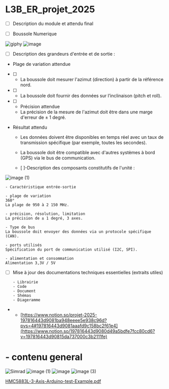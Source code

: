 # L3B_ER_projet_2025
- [ ] Description du module et attendu final
- [ ] Boussole Numerique


![giphy](https://github.com/user-attachments/assets/ea8b82f7-b06d-4fa1-941a-0d6f28ae3bde)  ![image](https://github.com/user-attachments/assets/73772ac3-c29a-4dd1-940a-bab488e4cb58)   



- [ ] Description des grandeurs d'entrée et de sortie :

- Plage de variation attendue
- [ ] - La boussole doit mesurer l'azimut (direction) à partir de la référence nord.
- [ ] - La boussole doit fournir des données sur l’inclinaison (pitch et roll).

- [ ] - Précision attendue
  - La précision de la mesure de l'azimut doit être dans une marge d'erreur de ± 1 degré.
 
- Résultat attendu

  - Les données doivent être disponibles en temps réel avec un taux de transmission spécifique (par exemple, toutes les secondes).

  - La boussole doit être compatible avec d'autres systèmes à bord (GPS) via le bus de communication.
      

  - [ ]-Description des composants constitutifs de l'unité :

![image (1)](https://github.com/user-attachments/assets/581d49aa-7957-4e9b-ab17-d8e5a4e88368) 

    - Caractéristique entrée-sortie 
    
    - plage de variation 
    360°
    La plage de 950 à 2 150 MHz.
    
    - précision, résolution, limitation 
    La précision de ± 1 degré, 3 axes.
    
    - Type de bus 
    La boussole doit envoyer des données via un protocole spécifique (CAN).
    
    - ports utilisés 
    Spécification du port de communication utilisé (I2C, SPI).
  
    - alimentation et consommation 
    Alimentation 3,3V / 5V
    
- [ ] Mise à jour des documentations techniques essentielles (extraits utiles)
      
      - Librairie
      - Code 
      - Document
      - Shémas
      - Diageramme
      
- - [https://www.notion.so/projet-2025-197816443d9081ba948eeee5e938c96d?pvs=4#197816443d9081aaafd9c158bc2f61e4](https://www.notion.so/197816443d9080d49a5bdfe7fcc80cd6?v=197816443d90815da737000c3b2111fe)

# - contenu general 
![Simrad](https://github.com/user-attachments/assets/b6952812-5b2d-4aef-9d59-44da2bc17021) 
![image (1)](https://github.com/user-attachments/assets/eeacb874-839d-4228-b7e2-f07903657834)
![image](https://github.com/user-attachments/assets/ca09f6a8-c5cc-4d98-a814-75806c835e56)
![image (3)](https://github.com/user-attachments/assets/b5e0704d-11c7-400f-a912-94247f484924)

[HMC5883L-3-Axis-Arduino-test-Example.pdf](https://github.com/user-attachments/files/18901706/HMC5883L-3-Axis-Arduino-test-Example.pdf)

